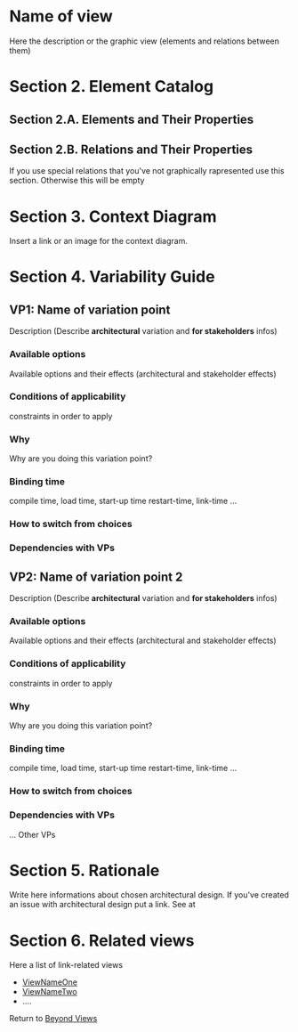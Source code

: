 # Name of view
Here the description or the graphic view (elements and relations between them)     
# Section 2. Element Catalog    
## Section 2.A. Elements and Their Properties   
## Section 2.B. Relations and Their Properties  
If you use special relations that you've not graphically rapresented use this section. Otherwise this will be empty
# Section 3.  Context Diagram    
Insert a link or an image for the context diagram.
# Section 4.  Variability Guide     

## VP1: Name of variation point   
Description (Describe **architectural** variation and **for stakeholders** infos) 
### Available options    
Available options and their effects (architectural and stakeholder effects) 
### Conditions of applicability
constraints in order to apply   
### Why 
Why are you doing this variation point?    
### Binding time 
compile time, load time, start-up time restart-time, link-time ... 
### How to switch from choices 

### Dependencies with VPs   
## VP2: Name of variation point 2
Description (Describe **architectural** variation and **for stakeholders** infos) 
### Available options    
Available options and their effects (architectural and stakeholder effects) 
### Conditions of applicability
constraints in order to apply   
### Why 
Why are you doing this variation point?    
### Binding time 
compile time, load time, start-up time restart-time, link-time ... 
### How to switch from choices 

### Dependencies with VPs    

... Other VPs

# Section 5. Rationale     
Write here informations about chosen architectural design. If you've created an issue with architectural design put a link. 
See at 

# Section 6. Related views    

Here a list of link-related views 
* [ViewNameOne]() 
* [ViewNameTwo]() 
*  ....

Return to [Beyond Views](BeyondViewsTpl.md)
